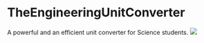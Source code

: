 # TheEngineeringUnitConverter
A powerful and an efficient unit converter for Science students.
![](ConvertorGIF.gif)


